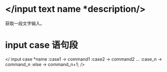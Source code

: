 # </input text name *description/>
获取一段文字输入。

# input case 语句段
</
input case *name
  :case1 -> command1
  :case2 -> command2
  ...
  :case_n -> command_n
  :else -> command_n+1;
/>
